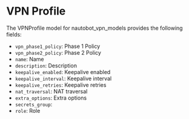 # VPN Profile

The VPNProfile model for nautobot_vpn_models provides the following fields:
- `vpn_phase1_policy`: Phase 1 Policy
- `vpn_phase2_policy`: Phase 2 Policy
- `name`: Name
- `description`: Description
- `keepalive_enabled`: Keepalive enabled
- `keepalive_interval`: Keepalive interval
- `keepalive_retries`: Keepalive retries
- `nat_traversal`: NAT traversal
- `extra_options`: Extra options
- `secrets_group`:
- `role`: Role
